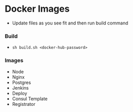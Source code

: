 # Docker Images

- Update files as you see fit and then run build command 

### Build
- `sh build.sh <docker-hub-password>`

### Images
- Node
- Nginx
- Postgres
- Jenkins
- Deploy
- Consul Template
- Registrator
